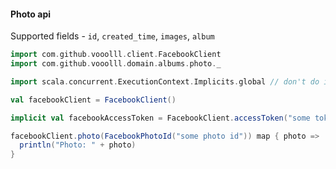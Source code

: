 #### Photo api

Supported fields - `id`, `created_time`, `images`, `album`

```scala
import com.github.vooolll.client.FacebookClient
import com.github.vooolll.domain.albums.photo._

import scala.concurrent.ExecutionContext.Implicits.global // don't do it in production environment, only for example purpose

val facebookClient = FacebookClient()

implicit val facebookAccessToken = FacebookClient.accessToken("some token value")

facebookClient.photo(FacebookPhotoId("some photo id")) map { photo =>
  println("Photo: " + photo)
}
```
